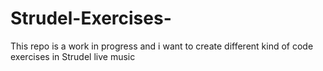 # Strudel-Exercises-
This repo is a work in progress and i want to create different kind of code exercises in Strudel live music
